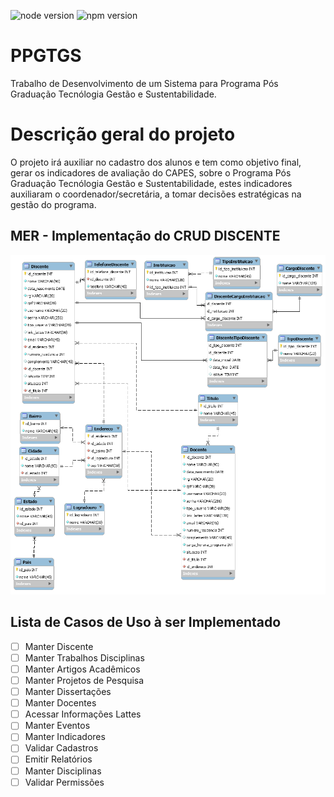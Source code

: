 ![node version](https://img.shields.io/badge/node-v10.9.0-brightgreen.svg)
![npm version](https://img.shields.io/badge/NPM-v6.2.0-green.svg)
# PPGTGS
Trabalho de Desenvolvimento de um Sistema para Programa Pós Graduação Tecnólogia Gestão e Sustentabilidade.

# Descrição geral do projeto
O projeto irá auxiliar no cadastro dos alunos e tem como objetivo final, gerar os indicadores de avaliação do CAPES, sobre o Programa Pós Graduação Tecnólogia Gestão e Sustentabilidade, estes indicadores auxiliaram o coordenador/secretária, a tomar decisões estratégicas na gestão do programa.

## MER - Implementação do CRUD DISCENTE
<img alt="CRUD DISCENTE" src="https://raw.githubusercontent.com/TopicosAvancadosDeEngenhariaDeSoftware/PPGTGS/master/docs/MER-PARCIAL-CRUD-DISCENTE.png" width="650">

## Lista de Casos de Uso à ser Implementado
   * [ ] Manter Discente
   * [ ] Manter Trabalhos Disciplinas
   * [ ] Manter Artigos Acadêmicos
   * [ ] Manter Projetos de Pesquisa
   * [ ] Manter Dissertações
   * [ ] Manter Docentes
   * [ ] Acessar Informações Lattes
   * [ ] Manter Eventos
   * [ ] Manter Indicadores
   * [ ] Validar Cadastros
   * [ ] Emitir Relatórios
   * [ ] Manter Disciplinas
   * [ ] Validar Permissões
